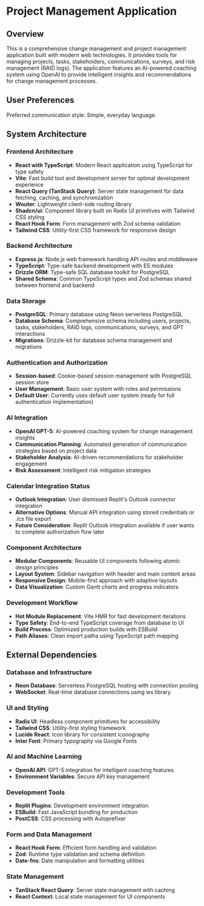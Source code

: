 # Project Management Application

## Overview

This is a comprehensive change management and project management application built with modern web technologies. It provides tools for managing projects, tasks, stakeholders, communications, surveys, and risk management (RAID logs). The application features an AI-powered coaching system using OpenAI to provide intelligent insights and recommendations for change management processes.

## User Preferences

Preferred communication style: Simple, everyday language.

## System Architecture

### Frontend Architecture
- **React with TypeScript**: Modern React application using TypeScript for type safety
- **Vite**: Fast build tool and development server for optimal development experience
- **React Query (TanStack Query)**: Server state management for data fetching, caching, and synchronization
- **Wouter**: Lightweight client-side routing library
- **Shadcn/ui**: Component library built on Radix UI primitives with Tailwind CSS styling
- **React Hook Form**: Form management with Zod schema validation
- **Tailwind CSS**: Utility-first CSS framework for responsive design

### Backend Architecture
- **Express.js**: Node.js web framework handling API routes and middleware
- **TypeScript**: Type-safe backend development with ES modules
- **Drizzle ORM**: Type-safe SQL database toolkit for PostgreSQL
- **Shared Schema**: Common TypeScript types and Zod schemas shared between frontend and backend

### Data Storage
- **PostgreSQL**: Primary database using Neon serverless PostgreSQL
- **Database Schema**: Comprehensive schema including users, projects, tasks, stakeholders, RAID logs, communications, surveys, and GPT interactions
- **Migrations**: Drizzle-kit for database schema management and migrations

### Authentication and Authorization
- **Session-based**: Cookie-based session management with PostgreSQL session store
- **User Management**: Basic user system with roles and permissions
- **Default User**: Currently uses default user system (ready for full authentication implementation)

### AI Integration
- **OpenAI GPT-5**: AI-powered coaching system for change management insights
- **Communication Planning**: Automated generation of communication strategies based on project data
- **Stakeholder Analysis**: AI-driven recommendations for stakeholder engagement
- **Risk Assessment**: Intelligent risk mitigation strategies

### Calendar Integration Status
- **Outlook Integration**: User dismissed Replit's Outlook connector integration
- **Alternative Options**: Manual API integration using stored credentials or .ics file export
- **Future Consideration**: Replit Outlook integration available if user wants to complete authorization flow later

### Component Architecture
- **Modular Components**: Reusable UI components following atomic design principles
- **Layout System**: Sidebar navigation with header and main content areas
- **Responsive Design**: Mobile-first approach with adaptive layouts
- **Data Visualization**: Custom Gantt charts and progress indicators

### Development Workflow
- **Hot Module Replacement**: Vite HMR for fast development iterations
- **Type Safety**: End-to-end TypeScript coverage from database to UI
- **Build Process**: Optimized production builds with ESBuild
- **Path Aliases**: Clean import paths using TypeScript path mapping

## External Dependencies

### Database and Infrastructure
- **Neon Database**: Serverless PostgreSQL hosting with connection pooling
- **WebSocket**: Real-time database connections using ws library

### UI and Styling
- **Radix UI**: Headless component primitives for accessibility
- **Tailwind CSS**: Utility-first styling framework
- **Lucide React**: Icon library for consistent iconography
- **Inter Font**: Primary typography via Google Fonts

### AI and Machine Learning
- **OpenAI API**: GPT-5 integration for intelligent coaching features
- **Environment Variables**: Secure API key management

### Development Tools
- **Replit Plugins**: Development environment integration
- **ESBuild**: Fast JavaScript bundling for production
- **PostCSS**: CSS processing with Autoprefixer

### Form and Data Management
- **React Hook Form**: Efficient form handling and validation
- **Zod**: Runtime type validation and schema definition
- **Date-fns**: Date manipulation and formatting utilities

### State Management
- **TanStack React Query**: Server state management with caching
- **React Context**: Local state management for UI components